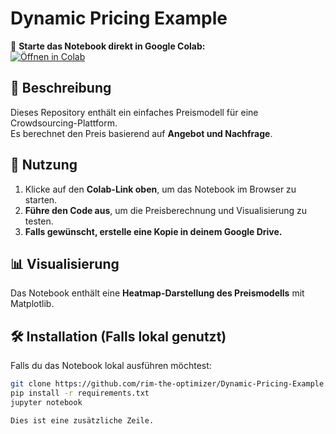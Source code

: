 # Dynamic Pricing Example

🚀 **Starte das Notebook direkt in Google Colab:**  
[![Öffnen in Colab](https://colab.research.google.com/assets/colab-badge.svg)](https://colab.research.google.com/github/rim-the-optimizer/Dynamic-Pricing-Example/blob/main/dynamic_pricing.ipynb)

## 📖 Beschreibung
Dieses Repository enthält ein einfaches Preismodell für eine Crowdsourcing-Plattform.  
Es berechnet den Preis basierend auf **Angebot und Nachfrage**.

## 🔧 Nutzung
1. Klicke auf den **Colab-Link oben**, um das Notebook im Browser zu starten.  
2. **Führe den Code aus**, um die Preisberechnung und Visualisierung zu testen.  
3. **Falls gewünscht, erstelle eine Kopie in deinem Google Drive.**

## 📊 Visualisierung
Das Notebook enthält eine **Heatmap-Darstellung des Preismodells** mit Matplotlib.

## 🛠 Installation (Falls lokal genutzt)
Falls du das Notebook lokal ausführen möchtest:
```bash
git clone https://github.com/rim-the-optimizer/Dynamic-Pricing-Example.git
pip install -r requirements.txt
jupyter notebook

Dies ist eine zusätzliche Zeile.
